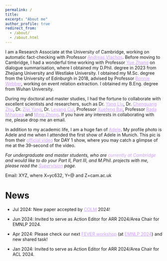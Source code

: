 ```yaml
---
permalink: /
title:
excerpt: "About me"
author_profile: true
redirect_from:
  - /about/
  - /about.html
---
```

I am a Research Associate at the University of Cambridge, working on automatic fact-checking with Professor <a href="http://andreasvlachos.github.io" style="color: rgb(203, 157, 255);">Andreas Vlachos</a>. Before moving to Cambridge, I had a wonderful time working with Professor <a href="https://frcchang.github.io/" style="color: rgb(203, 157, 255);">Yue Zhang</a> on dialogue summarisation, where I obtained my D.Phil. degree in 2023 from Zhejiang University and Westlake University. I obtained my M.Sc. degree from the University of Edinburgh in 2018, advised by Professor <a href="https://homepages.inf.ed.ac.uk/bonnie/" style="color: rgb(203, 157, 255);">Bonnie Webber</a>, working on event relation extraction. I obtained my B.Eng. degree from Wuhan University.

During my doctoral and master studies, I had the fortune to collaborate with excellent scientists and researchers, such as Dr. <a href="https://nlp-yang.github.io/" style="color: rgb(203, 157, 255);">Yang Liu</a>, Dr. <a href="https://cs.stanford.edu/~cgzhu/" style="color: rgb(203, 157, 255);">Chenguang Zhu</a>, Dr. <a href="https://ziyi-yang.github.io/" style="color: rgb(203, 157, 255);">Ziyi Yang</a>, Dr. <a href="https://nealcly.github.io/" style="color: rgb(203, 157, 255);">Leyang Cui</a>, Professor <a href="https://goodbai-nlp.github.io/" style="color: rgb(203, 157, 255);">Xuefeng Bai</a>, Professor <a href="https://web.eecs.umich.edu/~mihalcea/" style="color: rgb(203, 157, 255);">Rada Mihalcea</a> and <a href="https://maszhongming.github.io" style="color: rgb(203, 157, 255);">Ming Zhong</a>. If you have any interests in collaborating with me, please drop me an email.

In addition to my academic life, I am a huge fan of <a href="https://x.com/Adele" style="color: rgb(203, 157, 255);">Adele</a>. My profile photo is Adele and me when I attended the first show of Adele in Munich. This pic is from their <a href = "https://x.com/AdeleAccess/status/1820480588497002554" style="color: rgb(203, 157, 255);">official video</a> for DAY 1 show, where you may catch a glimpse of me at the 39-second of the video.


<span style="font-style:italic">For undergraduate and master students, who are <span style="color: rgb(203, 157, 255);">currently at Cambridge</span> and would like to do your Part II, Part III, and M.Phil. projects with me, please read the <a href="https://cylnlp.github.io/supervision/" style="color: rgb(203, 157, 255);">Supervision</a> page.</span>

Email: XYZ, where X=yc632, Y=@ and Z=cam.ac.uk

News
======

* Jul 2024: New paper accepted by <a href="https://colmweb.org/index.html" style="color: rgb(203, 157, 255);">COLM</a> 2024!

* Jun 2024: Invited to serve as Action Editor for ARR 2024/Area Chair for EMNLP 2024.
  
* Apr 2024: Please check our next <a href="https://fever.ai/" style="color: rgb(203, 157, 255);">FEVER workshop</a> (at <a href="https://2024.emnlp.org/" style="color: rgb(203, 157, 255);">EMNLP 2024</a>) and new shared task!

* Jan 2024: Invited to serve as Action Editor for ARR 2024/Area Chair for ACL 2024.

